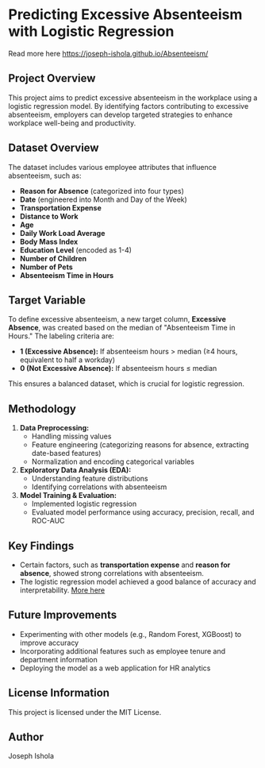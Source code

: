 # Predicting Excessive Absenteeism with Logistic Regression
Read more here https://joseph-ishola.github.io/Absenteeism/

## Project Overview
This project aims to predict excessive absenteeism in the workplace using a logistic regression model. By identifying factors contributing to excessive absenteeism, employers can develop targeted strategies to enhance workplace well-being and productivity.

## Dataset Overview
The dataset includes various employee attributes that influence absenteeism, such as:
- **Reason for Absence** (categorized into four types)
- **Date** (engineered into Month and Day of the Week)
- **Transportation Expense**
- **Distance to Work**
- **Age**
- **Daily Work Load Average**
- **Body Mass Index**
- **Education Level** (encoded as 1-4)
- **Number of Children**
- **Number of Pets**
- **Absenteeism Time in Hours**

## Target Variable
To define excessive absenteeism, a new target column, **Excessive Absence**, was created based on the median of "Absenteeism Time in Hours." The labeling criteria are:
- **1 (Excessive Absence):** If absenteeism hours > median (≥4 hours, equivalent to half a workday)
- **0 (Not Excessive Absence):** If absenteeism hours ≤ median

This ensures a balanced dataset, which is crucial for logistic regression.

## Methodology
1. **Data Preprocessing:**
   - Handling missing values
   - Feature engineering (categorizing reasons for absence, extracting date-based features)
   - Normalization and encoding categorical variables
2. **Exploratory Data Analysis (EDA):**
   - Understanding feature distributions
   - Identifying correlations with absenteeism
3. **Model Training & Evaluation:**
   - Implemented logistic regression
   - Evaluated model performance using accuracy, precision, recall, and ROC-AUC

## Key Findings
- Certain factors, such as **transportation expense** and **reason for absence**, showed strong correlations with absenteeism.
- The logistic regression model achieved a good balance of accuracy and interpretability.
[More here](http://nodeca.github.io/pica/demo/ "Absenteeism webpage")

## Future Improvements
- Experimenting with other models (e.g., Random Forest, XGBoost) to improve accuracy
- Incorporating additional features such as employee tenure and department information
- Deploying the model as a web application for HR analytics

## License Information
This project is licensed under the MIT License.

## Author
Joseph Ishola

